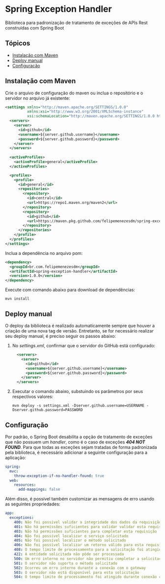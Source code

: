 # Spring Exception Handler
Biblioteca para padronização de tratamento de exceções de APIs Rest construídas com Spring Boot

## Tópicos
- [Instalação com Maven](#instalação-com-maven)
- [Deploy manual](#deploy-manual)
- [Configuração](#configuração)

## Instalação com Maven
Crie o arquivo de configuração do maven ou inclua o repositório e o servidor no arquivo já existente:
```xml
<settings xmlns="http://maven.apache.org/SETTINGS/1.0.0" 
          xmlns:xsi="http://www.w3.org/2001/XMLSchema-instance" 
          xsi:schemaLocation="http://maven.apache.org/SETTINGS/1.0.0 http://maven.apache.org/xsd/settings-1.0.0.xsd">
  <servers>
    <server>
      <id>github</id>
      <username>${server.github.username}</username>
      <password>${server.github.password}</password>
    </server>
  </servers>
   
  <activeProfiles>
    <activeProfile>general</activeProfile>
  </activeProfiles>

  <profiles>
    <profile>
      <id>general</id>
      <repositories>
        <repository>
          <id>central</id>
          <url>https://repo1.maven.org/maven2</url>
        </repository>
        <repository>
          <id>github</id>
          <url>https://maven.pkg.github.com/felipemenezesdm/spring-exception-handler</url>
        </repository>
      </repositories>
    </profile>
  </profiles>
</settings>
```

Inclua a dependência no arquivo pom:
```xml
<dependency>
  <groupId>br.com.felipemenezesdm</groupId>
  <artifactId>spring-exception-handler</artifactId>
  <version>1.0.0</version>
</dependency>
```

Execute com comando abaixo para download de dependências:
```
mvn install
```

## Deploy manual
O deploy da biblioteca é realizado automaticamente sempre que houver a criação de uma nova tag de versão. Entretanto, se for necessário realizar seu deploy manual, é preciso seguir os passos abaixo:

1. No _settings.xml_, confirmar que o servidor do GitHub está configurado:
    ```xml
      <servers>
        <server>
          <id>github</id>
          <username>${server.github.username}</username>
          <password>${server.github.password}</password>
        </server>
      </servers>
    ```
2. Executar o comando abaixo, substuindo os parâmetros por seus respectivos valores:
    ```
    mvn deploy -s settings.xml -Dserver.github.username=USERNAME -Dserver.github.password=PASSWORD
    ```

## Configuração
Por padrão, o Spring Boot desabilita a opção de tratamento de exceções que não possuem um _handler_, como é o caso de exceções _**404 NOT FOUND**_. Para que todas as exceções sejam tratadas de forma padronizada pela biblioteca, é necessário adicionar a seguinte configuração para a aplicação:
```yaml
spring:
  mvc:
    throw-exception-if-no-handler-found: true
  web:
    resources:
      add-mappings: false
```

Além disso, é possível também customizar as mensagens de erro usando as seguintes propriedades:
```yaml
app:
  exceptions:
    400: Não foi possível validar a integridade dos dados da requisição
    401: Não há permissões suficientes para validar validar esta requisição
    403: Não há permissões suficientes para completar esta requisição
    404: Não foi possível localizar o serviço solicitado
    405: Não foi possível localizar o método solicitado
    406: Não foi possível localizar um retorno válido para esta requisição
    408: O tempo limite de processamento para a solicitação foi atingido
    422: A entidade solicitada não pôde ser processada
    500: Um erro interno no servidor não permitiu completar a solicitação
    501: O servidor não suporta o método solicitado
    502: Ocorreu um erro interno durante a conexão com o gateway
    503: O servidor não está disponível para esta solicitação
    504: O tempo limite de processamento foi atingido durante conexão com o gateway
```